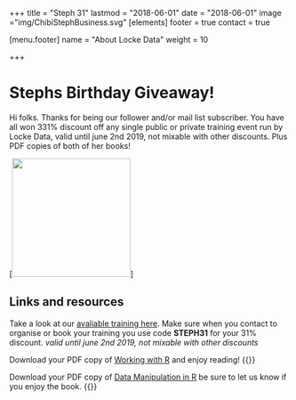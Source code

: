 +++
title = "Steph 31"
lastmod = "2018-06-01"
date = "2018-06-01"
image ="img/ChibiStephBusiness.svg"
[elements]
  footer = true
  contact = true

[menu.footer]
  name = "About Locke Data"
  weight = 10
  
+++

# Stephs Birthday Giveaway!

Hi folks. Thanks for being our follower and/or mail list subscriber. You have all won 331% discount off any single public or private training event run by Locke Data, valid until june 2nd 2019, not mixable with other discounts. Plus PDF copies of both of her books!


[<img class="alignright" src="img/Happy birthday Steph.png" style="width:213px;height:213px;" />]

## Links and resources


Take a look at our [avaliable training here](https://itsalocke.com/training/onlinetraining/). Make sure when you contact to organise or book your training you use code **STEPH31** for your 31% discount. *valid until june 2nd 2019, not mixable with other discounts*



Download your PDF copy of [Working with R](../../files/workingwithr.pdf) and enjoy reading!
{{<btn href="../../files/workingwithr.pdf" msg="Download workingwithr.pdf book">}}


Download your PDF copy of [Data Manipulation in R](../../files/DataManipulationinR.pdf) be sure to let us know if you enjoy the book. {{<btn href="../../files/DataManipulationinR" msg="Download DataManipulationinR book">}}

